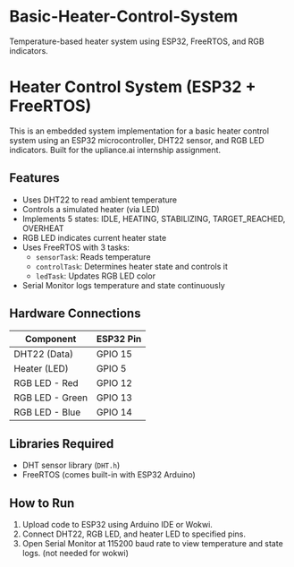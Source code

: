 # Basic-Heater-Control-System
Temperature-based heater system using ESP32, FreeRTOS, and RGB indicators.
# Heater Control System (ESP32 + FreeRTOS)

This is an embedded system implementation for a basic heater control system using an ESP32 microcontroller, DHT22 sensor, and RGB LED indicators. Built for the upliance.ai internship assignment.

## Features
- Uses DHT22 to read ambient temperature
- Controls a simulated heater (via LED)
- Implements 5 states: IDLE, HEATING, STABILIZING, TARGET_REACHED, OVERHEAT
- RGB LED indicates current heater state
- Uses FreeRTOS with 3 tasks:
  - `sensorTask`: Reads temperature
  - `controlTask`: Determines heater state and controls it
  - `ledTask`: Updates RGB LED color
- Serial Monitor logs temperature and state continuously

## Hardware Connections

| Component        | ESP32 Pin |
|------------------|-----------|
| DHT22 (Data)      | GPIO 15   |
| Heater (LED)      | GPIO 5    |
| RGB LED - Red     | GPIO 12   |
| RGB LED - Green   | GPIO 13   |
| RGB LED - Blue    | GPIO 14   |

## Libraries Required
- DHT sensor library (`DHT.h`)
- FreeRTOS (comes built-in with ESP32 Arduino)

## How to Run
1. Upload code to ESP32 using Arduino IDE or Wokwi.
2. Connect DHT22, RGB LED, and heater LED to specified pins.
3. Open Serial Monitor at 115200 baud rate to view temperature and state logs. (not needed for wokwi)
